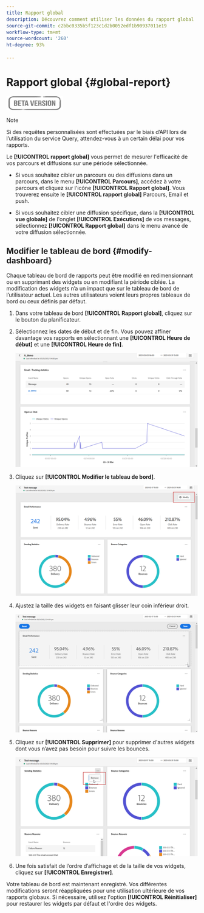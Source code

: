 ```yaml
---
title: Rapport global
description: Découvrez comment utiliser les données du rapport global
source-git-commit: c2bbc0335b5f123c1d2b0052edf1b90937011e19
workflow-type: tm+mt
source-wordcount: '260'
ht-degree: 93%

---
```


# Rapport global {#global-report}

![](../assets/do-not-localize/badge.png)

>[!NOTE]
>
> Si des requêtes personnalisées sont effectuées par le biais d’API lors de l’utilisation du service Query, attendez-vous à un certain délai pour vos rapports.

Le **[!UICONTROL rapport global]** vous permet de mesurer l&#39;efficacité de vos parcours et diffusions sur une période sélectionnée.

* Si vous souhaitez cibler un parcours ou des diffusions dans un parcours, dans le menu **[!UICONTROL Parcours]**, accédez à votre parcours et cliquez sur l&#39;icône **[!UICONTROL Rapport global]**. Vous trouverez ensuite le **[!UICONTROL rapport global]** Parcours, Email et push.

* Si vous souhaitez cibler une diffusion spécifique, dans la **[!UICONTROL vue globale]** de l&#39;onglet **[!UICONTROL Exécutions]** de vos messages, sélectionnez **[!UICONTROL Rapport global]** dans le menu avancé de votre diffusion sélectionnée.

## Modifier le tableau de bord {#modify-dashboard}

Chaque tableau de bord de rapports peut être modifié en redimensionnant ou en supprimant des widgets ou en modifiant la période ciblée. La modification des widgets n’a un impact que sur le tableau de bord de l’utilisateur actuel. Les autres utilisateurs voient leurs propres tableaux de bord ou ceux définis par défaut.

1. Dans votre tableau de bord **[!UICONTROL Rapport global]**, cliquez sur le bouton du planificateur.

1. Sélectionnez les dates de début et de fin. Vous pouvez affiner davantage vos rapports en sélectionnant une **[!UICONTROL Heure de début]** et une **[!UICONTROL Heure de fin]**.

   ![](../assets/global_report_6.png)

1. Cliquez sur **[!UICONTROL Modifier le tableau de bord]**.

   ![](../assets/global_report_8.png)

1. Ajustez la taille des widgets en faisant glisser leur coin inférieur droit.

   ![](../assets/global_report_9.png)

1. Cliquez sur **[!UICONTROL Supprimer]** pour supprimer d&#39;autres widgets dont vous n’avez pas besoin pour suivre les bounces.

   ![](../assets/global_report_10.png)

1. Une fois satisfait de l’ordre d’affichage et de la taille de vos widgets, cliquez sur **[!UICONTROL Enregistrer]**.

Votre tableau de bord est maintenant enregistré. Vos différentes modifications seront réappliquées pour une utilisation ultérieure de vos rapports globaux. Si nécessaire, utilisez l&#39;option **[!UICONTROL Réinitialiser]** pour restaurer les widgets par défaut et l&#39;ordre des widgets.
